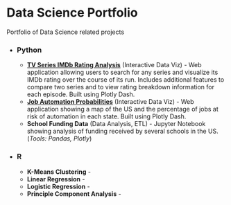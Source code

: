 # Data Science Portfolio
Portfolio of Data Science related projects

* ### Python
  * **[TV Series IMDb Rating Analysis](https://github.com/aditya14/TV-Ratings-Graph)** (Interactive Data Viz) - Web application allowing users to search for any series and visualize its IMDb rating over the course of its run. Includes additional features to compare two series and to view rating breakdown information for each episode. Built using Plotly Dash.
  * **[Job Automation Probabilities](https://github.com/aditya14/Job-Automation-Probabilities)** (Interactive Data Viz) - Web application showing a map of the US and the percentage of jobs at risk of automation in each state. Built using Plotly Dash.
  * **School Funding Data** (Data Analysis, ETL) - Jupyter Notebook showing analysis of funding received by several schools in the US. (*Tools: Pandas, Plotly*)
  
* ### R
  * **K-Means Clustering** - 
  * **Linear Regression** - 
  * **Logistic Regression** -
  * **Principle Component Analysis** - 
